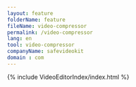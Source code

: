 ```yaml
---
layout: feature
folderName: feature
fileName: video-compressor
permalink: /video-compressor
lang: en
tool: video-compressor
companyName: safevideokit
domain : com
---
```


{% include VideoEditorIndex/index.html %}

   